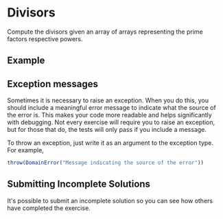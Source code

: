 # Divisors

Compute the divisors given an array of arrays representing
the prime factors respective powers.


## Example


## Exception messages

Sometimes it is necessary to raise an exception. When you do this, you should include a meaningful error message to
indicate what the source of the error is. This makes your code more readable and helps significantly with debugging. Not
every exercise will require you to raise an exception, but for those that do, the tests will only pass if you include
a message.

To throw an exception, just write it as an argument to the exception type. For example,  

```julia
throw(DomainError("Message indicating the source of the error"))
```

## Submitting Incomplete Solutions

It's possible to submit an incomplete solution so you can see how others have completed the exercise.
